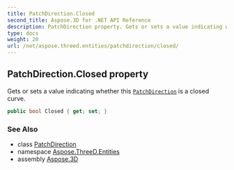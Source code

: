 ```yaml
---
title: PatchDirection.Closed
second_title: Aspose.3D for .NET API Reference
description: PatchDirection property. Gets or sets a value indicating whether this PatchDirection is a closed curve
type: docs
weight: 20
url: /net/aspose.threed.entities/patchdirection/closed/
---
```

## PatchDirection.Closed property

Gets or sets a value indicating whether this [`PatchDirection`](../) is a closed curve.

```csharp
public bool Closed { get; set; }
```

### See Also

* class [PatchDirection](../)
* namespace [Aspose.ThreeD.Entities](../../../aspose.threed.entities/)
* assembly [Aspose.3D](../../../)


